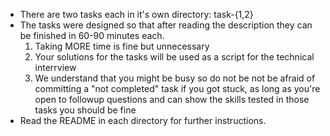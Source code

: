   * There are two tasks each in it's own directory: task-{1,2}
  * The tasks were designed so that after reading the description they can be
    finished in 60-90 minutes each. 
    1) Taking MORE time is fine but unnecessary
    2) Your solutions for the tasks will be used as a script for the technical
       interrview
    3) We understand that you might be busy so do not be not be afraid of
       committing a "not completed" task if you got stuck, as long as you're
       open to followup questions and can show the skills tested in those tasks 
       you should be fine
  * Read the README in each directory for further instructions.
